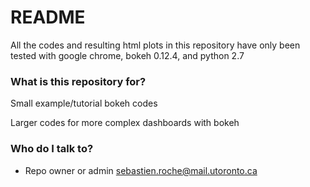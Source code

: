 # README #

All the codes and resulting html plots in this repository have only been tested with google chrome, bokeh 0.12.4, and python 2.7

### What is this repository for? ###

Small example/tutorial bokeh codes

Larger codes for more complex dashboards with bokeh

### Who do I talk to? ###

* Repo owner or admin
sebastien.roche@mail.utoronto.ca
